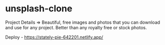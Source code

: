 # unsplash-clone

Project Details => 
Beautiful, free images and photos that you can download and use for any project. Better than any royalty free or stock photos.

Deploy - https://stately-pie-642201.netlify.app/
